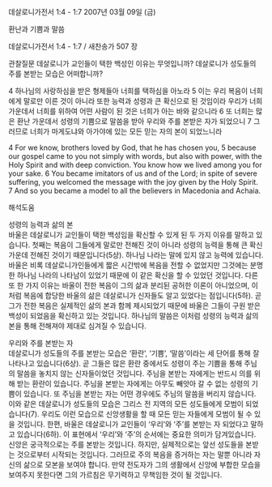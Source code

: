 데살로니가전서 1:4 - 1:7 
2007년 03월 09일 (금)

환난과 기쁨과 말씀



데살로니가전서 1:4 - 1:7 / 새찬송가 507 장


관찰질문
데살로니가 교인들이 택한 백성인 이유는 무엇입니까?
데살로니가 성도들의 주를 본받는 모습은 어떠합니까? 

4 하나님의 사랑하심을 받은 형제들아 너희를 택하심을 아노라 5 이는 우리 복음이 너희에게 말로만 이른 것이 아니라 또한 능력과 성령과 큰 확신으로 된 것임이라 우리가 너희 가운데서 너희를 위하여 어떤 사람이 된 것은 너희가 아는 바와 같으니라 6 또 너희는 많은 환난 가운데서 성령의 기쁨으로 말씀을 받아 우리와 주를 본받은 자가 되었으니 7 그러므로 너희가 마게도냐와 아가야에 있는 모든 믿는 자의 본이 되었느니라 

4 For we know, brothers loved by God, that he has chosen you, 5 because our gospel came to you not simply with words, but also with power, with the Holy  Spirit and with deep conviction. You know how we lived among you for your sake. 6 You became imitators of us and of the Lord; in spite of severe suffering, you welcomed the message with the joy given by the Holy Spirit. 7 And so you became a model to all the believers in Macedonia and Achaia.

해석도움





성령의 능력과 삶의 본  
바울은 데살로니가 교인들이 택한 백성임을 확신할 수 있게 된 두 가지 이유를 말하고 있습니다. 첫째는 복음이 그들에게 말로만 전해진 것이 아니라 성령의 능력을 통해 큰 확신 가운데 전해진 것이기 때문입니다(5상). 하나님 나라는 말에 있지 않고 능력에 있습니다. 바울은 비록 데살로니가인들에게 짧은 시간밖에 복음을 전할 수 없었지만 그것에는 분명한 하나님 나라의 나타남이 있었기 때문에 이 같은 확신을 할 수 있었던 것입니다. 다른 또 한 가지 이유는 바울이 전한 복음이 그의 삶과 분리된 공허한 이론이 아니었으며, 이처럼 복음에 합당한 바울의 삶은 데살로니가 신자들도 알고 있었다는 점입니다(5하). 곧 그가 전한 복음은 실제적인 삶의 본과 함께 제시되었기 때문에 바울은 그들이 구원 받은 백성이 되었음을 확신하고 있는 것입니다. 하나님의 말씀은 이처럼 성령의 능력과 삶의 본을 통해 전해져야 제대로 심겨질 수 있습니다. 

우리와 주를 본받는 자  
데살로니가 성도들의 주를 본받는 모습은 ‘환란’, ‘기쁨’, ‘말씀’이라는 세 단어를 통해 잘 나타나고 있습니다(6상). 곧 그들은 많은 환란 중에서도 성령이 주는 기쁨을 통해 주님의 말씀을 놓치지 않는 신자들이었던 것입니다. 주님을 본받는 자에게는 반드시 의를 위해 받는 환란이 있습니다. 주님을 본받는 자에게는 아무도 빼앗아 갈 수 없는 성령의 기쁨이 있습니다. 또 주님을 본받는 자는 어떤 경우에도 주님의 말씀을 버리지 않습니다. 이와 같은 데살로니가 성도들의 모습은 그리스 전 지역의 모든 성도들에게 모범이 되었습니다(7). 우리도 이런 모습으로 신앙생활을 할 때 모든 믿는 자들에게 모범이 될 수 있을 것입니다. 한편, 바울은 데살로니가 교인들이 ‘우리’와 ‘주’를 본받는 자 되었다고 말하고 있습니다(6하). 이 표현에서 ‘우리’와 ‘주’의 순서에는 중요한 의미가 담겨있습니다. 신앙은 궁극적으로는 주를 본받는 것입니다. 하지만, 실제적으로는 앞선 성도들을 본받는 것으로부터 시작되는 것입니다. 그러므로 주의 복음을 증거하는 자는 말뿐 아니라 자신의 삶으로 모본을 보여야 합니다. 만약 전도자가 그의 생활에서 신앙에 부합한 모습을 보여주지 못한다면 그의 가르침은 무기력하고 무책임한 것이 될 것입니다.